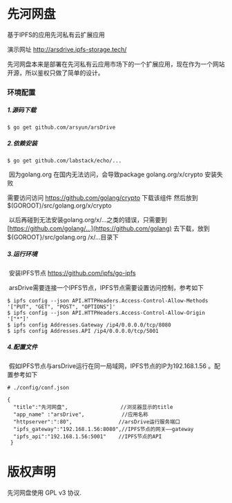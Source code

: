 # 先河网盘

基于IPFS的应用先河私有云扩展应用   

演示网址 http://arsdrive.ipfs-storage.tech/

​	先河网盘本来是部署在先河私有云应用市场下的一个扩展应用，现在作为一个网站开源，所以鉴权只做了简单的设计。

### 环境配置

##### 1.源码下载

```
$ go get github.com/arsyun/arsDrive
```

##### 2.依赖安装

```
$ go get github.com/labstack/echo/... 
```

​	因为golang.org 在国内无法访问，会导致package golang.org/x/crypto 安装失败

需要访问访问 https://github.com/golang/crypto    下载该组件 然后放到$(GOROOT)/src/golang.org/x/crypto

​	以后再碰到无法安装golang.org/x/...之类的错误，只需要到[https://github.com/golang/...](https://github.com/golang)   去下载，放到${GOROOT}/src/golang.org /x/...目录下 

##### 3.运行环境

​	安装IPFS节点  https://github.com/ipfs/go-ipfs

​	arsDrive需要连接一个IPFS节点，IPFS节点需要设置访问控制，参考如下

```
$ ipfs config --json API.HTTPHeaders.Access-Control-Allow-Methods '["PUT", "GET", "POST", "OPTIONS"]'
$ ipfs config --json API.HTTPHeaders.Access-Control-Allow-Origin '["*"]'
$ ipfs config Addresses.Gateway /ip4/0.0.0.0/tcp/8080
$ ipfs config Addresses.API /ip4/0.0.0.0/tcp/5001
```

##### 4.配置文件

​	假如IPFS节点与arsDrive运行在同一局域网，IPFS节点的IP为192.168.1.56 。配置参考如下

```
# ./config/conf.json

{
  "title":"先河网盘",                 //浏览器显示的title
  "app_name" :"arsDrive",            //应用名称
  "httpserver":":80",				//arsDrive运行服务端口
  "ipfs_gateway":"192.168.1.56:8080",//IPFS节点的网关——gateway
  "ipfs_api":"192.168.1.56:5001"	//IPFS节点的API
 }
```

# 版权声明

先河网盘使用 GPL v3 协议. 